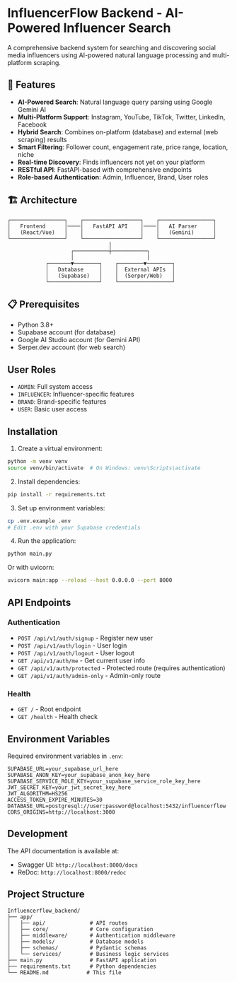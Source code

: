 # InfluencerFlow Backend - AI-Powered Influencer Search

A comprehensive backend system for searching and discovering social media influencers using AI-powered natural language processing and multi-platform scraping.

## 🚀 Features

- **AI-Powered Search**: Natural language query parsing using Google Gemini AI
- **Multi-Platform Support**: Instagram, YouTube, TikTok, Twitter, LinkedIn, Facebook
- **Hybrid Search**: Combines on-platform (database) and external (web scraping) results
- **Smart Filtering**: Follower count, engagement rate, price range, location, niche
- **Real-time Discovery**: Finds influencers not yet on your platform
- **RESTful API**: FastAPI-based with comprehensive endpoints
- **Role-based Authentication**: Admin, Influencer, Brand, User roles

## 🏗️ Architecture

```
┌─────────────────┐    ┌──────────────────┐    ┌─────────────────┐
│   Frontend      │────│   FastAPI API    │────│   AI Parser     │
│   (React/Vue)   │    │                  │    │   (Gemini)      │
└─────────────────┘    └──────────────────┘    └─────────────────┘
                                │
                    ┌───────────┼───────────┐
                    │                       │
            ┌───────▼────────┐    ┌────────▼────────┐
            │   Database     │    │  External APIs  │
            │   (Supabase)   │    │  (Serper/Web)   │
            └────────────────┘    └─────────────────┘
```

## 📋 Prerequisites

- Python 3.8+
- Supabase account (for database)
- Google AI Studio account (for Gemini API)
- Serper.dev account (for web search)

## User Roles

- `ADMIN`: Full system access
- `INFLUENCER`: Influencer-specific features
- `BRAND`: Brand-specific features  
- `USER`: Basic user access

## Installation

1. Create a virtual environment:
```bash
python -m venv venv
source venv/bin/activate  # On Windows: venv\Scripts\activate
```

2. Install dependencies:
```bash
pip install -r requirements.txt
```

3. Set up environment variables:
```bash
cp .env.example .env
# Edit .env with your Supabase credentials
```

4. Run the application:
```bash
python main.py
```

Or with uvicorn:
```bash
uvicorn main:app --reload --host 0.0.0.0 --port 8000
```

## API Endpoints

### Authentication
- `POST /api/v1/auth/signup` - Register new user
- `POST /api/v1/auth/login` - User login
- `POST /api/v1/auth/logout` - User logout
- `GET /api/v1/auth/me` - Get current user info
- `GET /api/v1/auth/protected` - Protected route (requires authentication)
- `GET /api/v1/auth/admin-only` - Admin-only route

### Health
- `GET /` - Root endpoint
- `GET /health` - Health check

## Environment Variables

Required environment variables in `.env`:

```
SUPABASE_URL=your_supabase_url_here
SUPABASE_ANON_KEY=your_supabase_anon_key_here
SUPABASE_SERVICE_ROLE_KEY=your_supabase_service_role_key_here
JWT_SECRET_KEY=your_jwt_secret_key_here
JWT_ALGORITHM=HS256
ACCESS_TOKEN_EXPIRE_MINUTES=30
DATABASE_URL=postgresql://user:password@localhost:5432/influencerflow
CORS_ORIGINS=http://localhost:3000
```

## Development

The API documentation is available at:
- Swagger UI: `http://localhost:8000/docs`
- ReDoc: `http://localhost:8000/redoc`

## Project Structure

```
Influencerflow_backend/
├── app/
│   ├── api/              # API routes
│   ├── core/             # Core configuration
│   ├── middleware/       # Authentication middleware
│   ├── models/           # Database models
│   ├── schemas/          # Pydantic schemas
│   └── services/         # Business logic services
├── main.py               # FastAPI application
├── requirements.txt      # Python dependencies
└── README.md            # This file
``` 